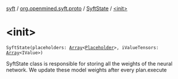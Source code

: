 [syft](../../index.md) / [org.openmined.syft.proto](../index.md) / [SyftState](index.md) / [&lt;init&gt;](./-init-.md)

# &lt;init&gt;

`SyftState(placeholders: `[`Array`](https://kotlinlang.org/api/latest/jvm/stdlib/kotlin/-array/index.html)`<`[`Placeholder`](../-placeholder/index.md)`>, iValueTensors: `[`Array`](https://kotlinlang.org/api/latest/jvm/stdlib/kotlin/-array/index.html)`<IValue>)`

SyftState class is responsible for storing all the weights of the neural network.
We update these model weights after every plan.execute

